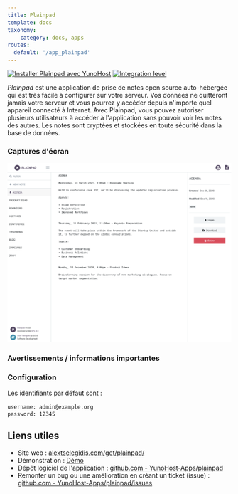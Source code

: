 ```yaml
---
title: Plainpad
template: docs
taxonomy:
    category: docs, apps
routes:
  default: '/app_plainpad'
---
```


[![Installer Plainpad avec YunoHost](https://install-app.yunohost.org/install-with-yunohost.svg)](https://install-app.yunohost.org/?app=plainpad) [![Integration level](https://dash.yunohost.org/integration/plainpad.svg)](https://dash.yunohost.org/appci/app/plainpad)

*Plainpad* est une application de prise de notes open source auto-hébergée qui est très facile à configurer sur votre serveur. Vos données ne quitteront jamais votre serveur et vous pourrez y accéder depuis n'importe quel appareil connecté à Internet.
Avec Plainpad, vous pouvez autoriser plusieurs utilisateurs à accéder à l'application sans pouvoir voir les notes des autres. Les notes sont cryptées et stockées en toute sécurité dans la base de données.

### Captures d'écran

![Captures d'écran de Plainpad](https://github.com/YunoHost-Apps/plainpad_ynh/blob/master/doc/screenshots/screenshot.png)

### Avertissements / informations importantes

### Configuration

Les identifiants par défaut sont :
```
username: admin@example.org
password: 12345
```

## Liens utiles

+ Site web : [alextselegidis.com/get/plainpad/](https://alextselegidis.com/get/plainpad/)
+ Démonstration : [Démo](https://alextselegidis.com/try/plainpad/#/login)
+ Dépôt logiciel de l'application : [github.com - YunoHost-Apps/plainpad](https://github.com/YunoHost-Apps/plainpad_ynh)
+ Remonter un bug ou une amélioration en créant un ticket (issue) : [github.com - YunoHost-Apps/plainpad/issues](https://github.com/YunoHost-Apps/plainpad_ynh/issues)
